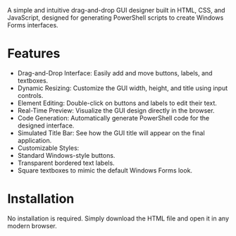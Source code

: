 A simple and intuitive drag-and-drop GUI designer built in HTML, CSS, and JavaScript, designed for generating PowerShell scripts to create Windows Forms interfaces.

# Features

- Drag-and-Drop Interface: Easily add and move buttons, labels, and textboxes.
- Dynamic Resizing: Customize the GUI width, height, and title using input controls.
- Element Editing: Double-click on buttons and labels to edit their text.
- Real-Time Preview: Visualize the GUI design directly in the browser.
- Code Generation: Automatically generate PowerShell code for the designed interface.
- Simulated Title Bar: See how the GUI title will appear on the final application.
- Customizable Styles:
- Standard Windows-style buttons.
- Transparent bordered text labels.
- Square textboxes to mimic the default Windows Forms look.

# Installation

No installation is required. Simply download the HTML file and open it in any modern browser.
